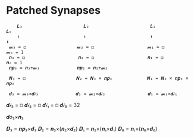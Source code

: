 # Patched Synapses

        𝑳₃                       𝑳₂                       𝑳₁                       𝑳₀
        ⬇︎                        ⬇︎                        ⬇︎                        ⬇︎
     𝓶₃ = ◻                   𝓶₂ = ◻                    𝓶₁ = ◻                   𝓶₀ = 1
     𝒏₃ = ◻                    𝒏₂ = ◻                    𝒏₁ = ◻                    𝒏₀ = 1
     𝒏𝒑₃ = 𝒏₃÷𝓶₃              𝒏𝒑₂ = 𝒏₂÷𝓶₂      
 
     𝑵₃ = ◻                   𝑵₂ = 𝑵₃ × 𝒏𝒑₃             𝑵₁ = 𝑵₃ × 𝒏𝒑₃ × 𝒏𝒑₂

     𝒅₃ = 𝓶₃×𝒅𝒾₃              𝒅₂ = 𝓶₂×𝒅𝒾₂                𝒅₁ = 𝓶₁×𝒅𝒾₁       









 𝒅𝒾₃ = ◻                  𝒅𝒾₂ = ◻                     𝒅𝒾₁ = ◻                   𝒅𝒾₀ = 32

𝒅𝑜₃×𝒏₃
 
 𝑫₃ = 𝒏𝒑₃×𝒅₃            𝑫₂ = 𝒏₃×(𝒏₂×𝒅₂)             𝑫₁ = 𝒏₂×(𝒏₁×𝒅₁)         𝑫₀ = 𝒏₁×(𝒏₀×𝒅₀)



